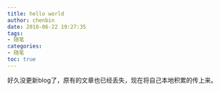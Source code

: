 ```yaml
---
title: hello world
author: chenbin
date: 2018-06-22 19:27:35
tags: 
- 随笔
categories:
- 随笔
toc: true
---
```

好久没更新blog了，原有的文章也已经丢失，现在将自己本地积累的传上来。